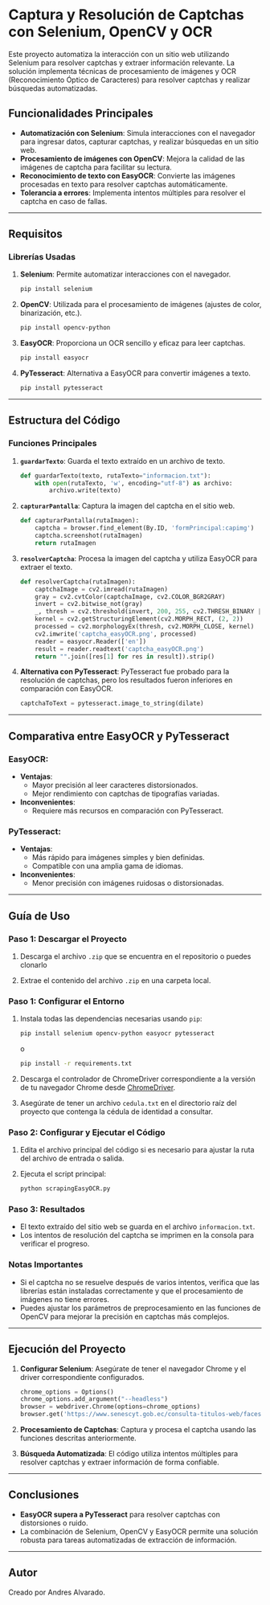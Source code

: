 # Captura y Resolución de Captchas con Selenium, OpenCV y OCR

Este proyecto automatiza la interacción con un sitio web utilizando Selenium para resolver captchas y extraer información relevante. La solución implementa técnicas de procesamiento de imágenes y OCR (Reconocimiento Óptico de Caracteres) para resolver captchas y realizar búsquedas automatizadas.

## Funcionalidades Principales

- **Automatización con Selenium**: Simula interacciones con el navegador para ingresar datos, capturar captchas, y realizar búsquedas en un sitio web.
- **Procesamiento de imágenes con OpenCV**: Mejora la calidad de las imágenes de captcha para facilitar su lectura.
- **Reconocimiento de texto con EasyOCR**: Convierte las imágenes procesadas en texto para resolver captchas automáticamente.
- **Tolerancia a errores**: Implementa intentos múltiples para resolver el captcha en caso de fallas.

---

## Requisitos

### Librerías Usadas

1. **Selenium**: Permite automatizar interacciones con el navegador.
   ```bash
   pip install selenium
   ```

2. **OpenCV**: Utilizada para el procesamiento de imágenes (ajustes de color, binarización, etc.).
   ```bash
   pip install opencv-python
   ```

3. **EasyOCR**: Proporciona un OCR sencillo y eficaz para leer captchas.
   ```bash
   pip install easyocr
   ```

4. **PyTesseract**: Alternativa a EasyOCR para convertir imágenes a texto.
   ```bash
   pip install pytesseract
   ```

---

## Estructura del Código

### Funciones Principales

1. **`guardarTexto`**:
   Guarda el texto extraído en un archivo de texto.
   ```python
   def guardarTexto(texto, rutaTexto="informacion.txt"):
       with open(rutaTexto, 'w', encoding="utf-8") as archivo:
           archivo.write(texto)
   ```

2. **`capturarPantalla`**:
   Captura la imagen del captcha en el sitio web.
   ```python
   def capturarPantalla(rutaImagen):
       captcha = browser.find_element(By.ID, 'formPrincipal:capimg')
       captcha.screenshot(rutaImagen)
       return rutaImagen
   ```

3. **`resolverCaptcha`**:
   Procesa la imagen del captcha y utiliza EasyOCR para extraer el texto.
   ```python
   def resolverCaptcha(rutaImagen):
       captchaImage = cv2.imread(rutaImagen)
       gray = cv2.cvtColor(captchaImage, cv2.COLOR_BGR2GRAY)
       invert = cv2.bitwise_not(gray)
       _, thresh = cv2.threshold(invert, 200, 255, cv2.THRESH_BINARY | cv2.THRESH_OTSU)
       kernel = cv2.getStructuringElement(cv2.MORPH_RECT, (2, 2))
       processed = cv2.morphologyEx(thresh, cv2.MORPH_CLOSE, kernel)
       cv2.imwrite('captcha_easyOCR.png', processed)
       reader = easyocr.Reader(['en'])
       result = reader.readtext('captcha_easyOCR.png')
       return "".join([res[1] for res in result]).strip()
   ```

4. **Alternativa con PyTesseract**:
   PyTesseract fue probado para la resolución de captchas, pero los resultados fueron inferiores en comparación con EasyOCR.
   ```python
   captchaToText = pytesseract.image_to_string(dilate)
   ```

---

## Comparativa entre EasyOCR y PyTesseract

### EasyOCR:
- **Ventajas**:
  - Mayor precisión al leer caracteres distorsionados.
  - Mejor rendimiento con captchas de tipografías variadas.
- **Inconvenientes**:
  - Requiere más recursos en comparación con PyTesseract.

### PyTesseract:
- **Ventajas**:
  - Más rápido para imágenes simples y bien definidas.
  - Compatible con una amplia gama de idiomas.
- **Inconvenientes**:
  - Menor precisión con imágenes ruidosas o distorsionadas.

---
## Guía de Uso

### Paso 1: Descargar el Proyecto

1. Descarga el archivo `.zip` que se encuentra en el repositorio o puedes clonarlo

2. Extrae el contenido del archivo `.zip` en una carpeta local.

### Paso 1: Configurar el Entorno

1. Instala todas las dependencias necesarias usando `pip`:
   ```bash
   pip install selenium opencv-python easyocr pytesseract
   ```
   o

   ```bash
   pip install -r requirements.txt
   ```

2. Descarga el controlador de ChromeDriver correspondiente a la versión de tu navegador Chrome desde [ChromeDriver](https://chromedriver.chromium.org/).

3. Asegúrate de tener un archivo `cedula.txt` en el directorio raíz del proyecto que contenga la cédula de identidad a consultar.

### Paso 2: Configurar y Ejecutar el Código

1. Edita el archivo principal del código si es necesario para ajustar la ruta del archivo de entrada o salida.

2. Ejecuta el script principal:
   ```bash
   python scrapingEasyOCR.py
   ```

### Paso 3: Resultados

- El texto extraído del sitio web se guarda en el archivo `informacion.txt`.
- Los intentos de resolución del captcha se imprimen en la consola para verificar el progreso.

### Notas Importantes

- Si el captcha no se resuelve después de varios intentos, verifica que las librerías están instaladas correctamente y que el procesamiento de imágenes no tiene errores.
- Puedes ajustar los parámetros de preprocesamiento en las funciones de OpenCV para mejorar la precisión en captchas más complejos.

---

## Ejecución del Proyecto

1. **Configurar Selenium**:
   Asegúrate de tener el navegador Chrome y el driver correspondiente configurados.
   ```python
   chrome_options = Options()
   chrome_options.add_argument("--headless")
   browser = webdriver.Chrome(options=chrome_options)
   browser.get('https://www.senescyt.gob.ec/consulta-titulos-web/faces/vista/consulta/consulta.xhtml')
   ```

2. **Procesamiento de Captchas**:
   Captura y procesa el captcha usando las funciones descritas anteriormente.

3. **Búsqueda Automatizada**:
   El código utiliza intentos múltiples para resolver captchas y extraer información de forma confiable.

---

## Conclusiones

- **EasyOCR supera a PyTesseract** para resolver captchas con distorsiones o ruido.
- La combinación de Selenium, OpenCV y EasyOCR permite una solución robusta para tareas automatizadas de extracción de información.

---

## Autor
Creado por Andres Alvarado.

